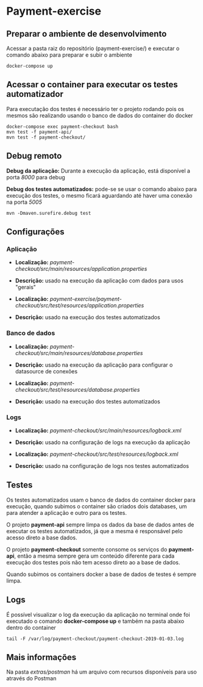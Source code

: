 # Payment-exercise

## Preparar o ambiente de desenvolvimento

Acessar a pasta raiz do repositório (payment-exercise/) e executar o comando abaixo para preparar e subir o ambiente

```
docker-compose up
```

## Acessar o container para executar os testes automatizador

Para executação dos testes é necessário ter o projeto rodando pois os mesmos são realizando usando o banco de dados do container do docker

```
docker-compose exec payment-checkout bash
mvn test -f payment-api/
mvn test -f payment-checkout/
```

## Debug remoto

**Debug da aplicação:** Durante a execução da aplicação, está disponível a porta *8000* para debug

**Debug dos testes automatizados:** pode-se se usar o comando abaixo para execução dos testes, o mesmo ficará aguardando até haver uma conexão na porta *5005*
```
mvn -Dmaven.surefire.debug test
```

## Configurações

### Aplicação

- **Localização:** *payment-checkout/src/main/resources/application.properties*
- **Descrição:** usado na execução da aplicação com dados para usos "gerais"

- **Localização:** *payment-exercise/payment-checkout/src/test/resources/application.properties*
- **Descrição:** usado na execução dos testes automatizados

### Banco de dados

- **Localização:** *payment-checkout/src/main/resources/database.properties*
- **Descrição:** usado na execução da aplicação para configurar o datasource de conexões

- **Localização:** *payment-checkout/src/test/resources/database.properties*
- **Descrição:** usado na execução dos testes automatizados

### Logs

- **Localização:** *payment-checkout/src/main/resources/logback.xml*
- **Descrição:** usado na configuração de logs na execução da aplicação

- **Localização:** *payment-checkout/src/test/resources/logback.xml*
- **Descrição:** usado na configuração de logs nos testes automatizados

## Testes

Os testes automatizados usam o banco de dados do container docker para execução, quando subimos o container são criados dois databases, um
para atender a aplicação e outro para os testes.

O projeto **payment-api** sempre limpa os dados da base de dados antes de executar os testes automatizados, já que a mesma é responsável
pelo acesso direto a base dados.

O projeto **payment-checkout** somente consome os serviços do **payment-api**, então a mesma sempre gera um conteúdo diferente para cada
execução dos testes pois não tem acesso direto ao a base de dados.

Quando subimos os containers docker a base de dados de testes é sempre limpa.

## Logs

É possível visualizar o log da execução da aplicação no terminal onde foi executado o comando **docker-compose up** e também na pasta abaixo dentro do container

```
tail -F /var/log/payment-checkout/payment-checkout-2019-01-03.log
```

## Mais informações

Na pasta *extras/postman* há um arquivo com recursos disponíveis para uso através do Postman

